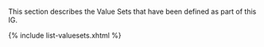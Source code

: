 
This section describes the Value Sets that have been defined as part of this IG.


{% include list-valuesets.xhtml %}